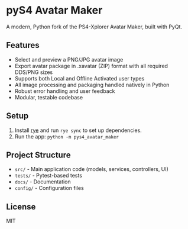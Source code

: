 # pyS4 Avatar Maker

A modern, Python fork of the PS4-Xplorer Avatar Maker, built with PyQt.

## Features
- Select and preview a PNG/JPG avatar image
- Export avatar package in .xavatar (ZIP) format with all required DDS/PNG sizes
- Supports both Local and Offline Activated user types
- All image processing and packaging handled natively in Python
- Robust error handling and user feedback
- Modular, testable codebase

## Setup
1. Install [rye](https://github.com/astral-sh/rye) and run `rye sync` to set up dependencies.
2. Run the app: `python -m pys4_avatar_maker`

## Project Structure
- `src/` - Main application code (models, services, controllers, UI)
- `tests/` - Pytest-based tests
- `docs/` - Documentation
- `config/` - Configuration files

## License
MIT 